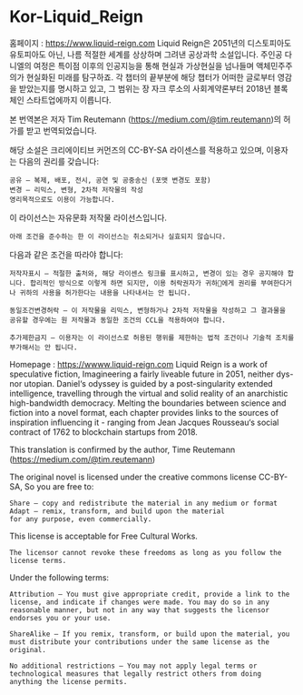 # Kor-Liquid_Reign


홈페이지 : https://www.liquid-reign.com
Liquid Reign은 2051년의 디스토피아도 유토피아도 아닌, 나름 적절한 세계를 상상하며 그려낸 공상과학 소설입니다. 주인공 다니엘의 여정은 특이점 이후의 인공지능을 통해 현실과 가상현실을 넘나들며 액체민주주의가 현실화된 미래를 탐구하죠. 각 챕터의 끝부분에 해당 챕터가 어떠한 글로부터 영감을 받았는지를 명시하고 있고, 그 범위는 장 자크 루소의 사회계약론부터 2018년 블록체인 스타트업에까지 이릅니다. 

본 번역본은 저자 Tim Reutemann (https://medium.com/@tim.reutemann)의 허가를 받고 번역되었습니다.

해당 소설은 크리에이티브 커먼즈의 CC-BY-SA 라이센스를 적용하고 있으며, 이용자는 다음의 권리를 갖습니다:

    공유 — 복제, 배포, 전시, 공연 및 공중송신 (포맷 변경도 포함)
    변경 — 리믹스, 변형, 2차적 저작물의 작성
    영리목적으로도 이용이 가능합니다.

이 라이선스는 자유문화 저작물 라이선스입니다.

    아래 조건을 준수하는 한 이 라이선스는 취소되거나 실효되지 않습니다.

다음과 같은 조건을 따라야 합니다:

    저작자표시 — 적절한 출처와, 해당 라이센스 링크를 표시하고, 변경이 있는 경우 공지해야 합니다. 합리적인 방식으로 이렇게 하면 되지만, 이용 허락권자가 귀하에게 권리를 부여한다거나 귀하의 사용을 허가한다는 내용을 나타내서는 안 됩니다.

    동일조건변경허락 — 이 저작물을 리믹스, 변형하거나 2차적 저작물을 작성하고 그 결과물을 공유할 경우에는 원 저작물과 동일한 조건의 CCL을 적용하여야 합니다.

    추가제한금지 — 이용자는 이 라이선스로 허용된 행위를 제한하는 법적 조건이나 기술적 조치를
    부가해서는 안 됩니다.






Homepage : https://wwww.liquid-reign.com
Liquid Reign is a work of speculative fiction, Imagineering a fairly  liveable future in 2051, neither dys- nor utopian. Daniel‘s odyssey is  guided by a post-singularity extended intelligence, travelling through  the virtual and solid reality of an anarchistic high-bandwidth  democracy. Melting the boundaries between science and fiction into a  novel format, each chapter provides links to the sources of inspiration  influencing it - ranging from Jean Jacques Rousseau‘s social contract of  1762 to blockchain startups from 2018.

This translation is confirmed by the author, Time Reutemann (https://medium.com/@tim.reutemann)

The original novel is licensed under the creative commons license CC-BY-SA, 
So you are free to:

    Share — copy and redistribute the material in any medium or format
    Adapt — remix, transform, and build upon the material
    for any purpose, even commercially.

This license is acceptable for Free Cultural Works.

    The licensor cannot revoke these freedoms as long as you follow the license terms.

Under the following terms:

    Attribution — You must give appropriate credit, provide a link to the license, and indicate if changes were made. You may do so in any reasonable manner, but not in any way that suggests the licensor endorses you or your use.

    ShareAlike — If you remix, transform, or build upon the material, you must distribute your contributions under the same license as the original.

    No additional restrictions — You may not apply legal terms or technological measures that legally restrict others from doing anything the license permits.

